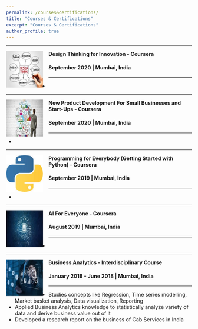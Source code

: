 ```yaml
---
permalink: /courses&certifications/
title: "Courses & Certifications"
excerpt: "Courses & Certifications"
author_profile: true
---
```


-----
<img align="left" height="100" width="100" src="../images/DesignThinking1.jpg" style="padding-right:15px">

**Design Thinking for Innovation - Coursera**
#### September 2020 | Mumbai, India

-----
*	

-----
<img align="left" height="100" width="100" src="../images/ProductDevelopment1.jpg" style="padding-right:15px">

**New Product Development For Small Businesses and Start-Ups - Coursera**
#### September 2020 | Mumbai, India

-----
*	

-----
<img align="left" height="100" width="100" src="../images/Python.jpg" style="padding-right:15px">

**Programming for Everybody (Getting Started with Python) - Coursera**
#### September 2019 | Mumbai, India

-----
*	

-----
<img align="left" height="100" width="100" src="../images/AI1.jpg" style="padding-right:15px">

**AI For Everyone - Coursera**
#### August 2019 | Mumbai, India

-----
*	

-----
<img align="left" height="100" width="100" src="../images/BusinessAnalytics1.jpg" style="padding-right:15px">

**Business Analytics - Interdisciplinary Course**
#### January 2018 - June 2018 | Mumbai, India

-----
*	Studies concepts like Regression, Time series modelling, Market basket analysis, Data visualization, Reporting
* Applied Business Analytics knowledge to statistically analyze variety of data and derive business value out of it 
* Developed a research report on the business of Cab Services in India <br>
